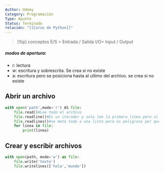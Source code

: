 ```yaml
---
Author: Udemy
Category: Programación
Type: Apunte
Status: Terminado
relación: "[[Curso de Python]]"
---
```

>[!tip] conceptos
>E/S = Entrada / Salida
>I/O= Input / Output

##### modos de apertura:
- r: lectura
- w: escritura y sobrescrita. Se crea si no existe
- a: escritura pero se posiciona hasta al ultimo del archivo. se crea si no existe
## Abrir un archivo

```python
with open('path',mode='r') AS file:
	file.read()#Lee todo el archivo
	file.readline()#Es un iterador y solo lee la primera linea pero si lo pones varias veces se va ejecutando uno por uno.
	file.readlines()#se mete todo a una lista pero es peligroso por que sobrecarga la memoria.
	for linea in file:
		print(linea)
```

## Crear y escribir archivos
```python
with open(path, mode='w') as file:
	file.write('texto')
	file.writelines(['hola','mundo'])
```